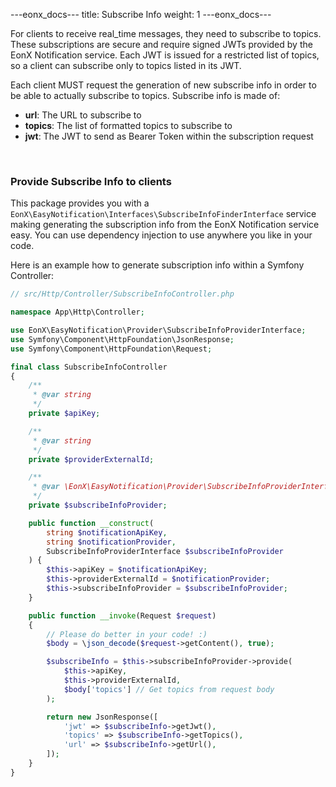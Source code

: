 ---eonx_docs---
title: Subscribe Info
weight: 1
---eonx_docs---

For clients to receive real_time messages, they need to subscribe to topics. These subscriptions are secure and require
signed JWTs provided by the EonX Notification service. Each JWT is issued for a restricted list of topics, so a client
can subscribe only to topics listed in its JWT.

Each client MUST request the generation of new subscribe info in order to be able to actually subscribe to topics.
Subscribe info is made of:

- **url**: The URL to subscribe to
- **topics**: The list of formatted topics to subscribe to
- **jwt**: The JWT to send as Bearer Token within the subscription request

<br>

### Provide Subscribe Info to clients

This package provides you with a `EonX\EasyNotification\Interfaces\SubscribeInfoFinderInterface` service making generating
the subscription info from the EonX Notification service easy. You can use dependency injection to use anywhere you like
in your code.

Here is an example how to generate subscription info within a Symfony Controller:

```php
// src/Http/Controller/SubscribeInfoController.php

namespace App\Http\Controller;

use EonX\EasyNotification\Provider\SubscribeInfoProviderInterface;
use Symfony\Component\HttpFoundation\JsonResponse;
use Symfony\Component\HttpFoundation\Request;

final class SubscribeInfoController
{
    /**
     * @var string
     */
    private $apiKey;

    /**
     * @var string
     */
    private $providerExternalId;

    /**
     * @var \EonX\EasyNotification\Provider\SubscribeInfoProviderInterface
     */
    private $subscribeInfoProvider;

    public function __construct(
        string $notificationApiKey,
        string $notificationProvider,
        SubscribeInfoProviderInterface $subscribeInfoProvider
    ) {
        $this->apiKey = $notificationApiKey;
        $this->providerExternalId = $notificationProvider;
        $this->subscribeInfoProvider = $subscribeInfoProvider;
    }

    public function __invoke(Request $request)
    {
        // Please do better in your code! :)
        $body = \json_decode($request->getContent(), true);

        $subscribeInfo = $this->subscribeInfoProvider->provide(
            $this->apiKey,
            $this->providerExternalId,
            $body['topics'] // Get topics from request body
        );

        return new JsonResponse([
            'jwt' => $subscribeInfo->getJwt(),
            'topics' => $subscribeInfo->getTopics(),
            'url' => $subscribeInfo->getUrl(),
        ]);
    }
}
```
